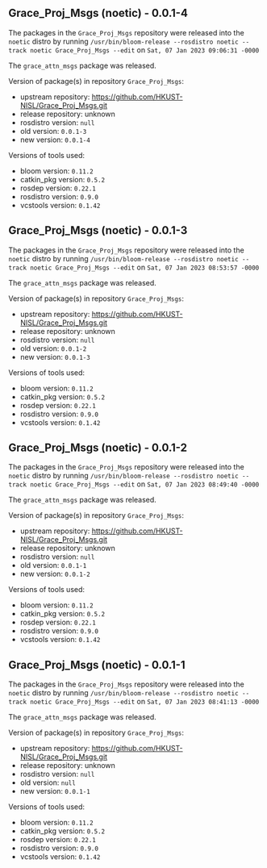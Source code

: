 ## Grace_Proj_Msgs (noetic) - 0.0.1-4

The packages in the `Grace_Proj_Msgs` repository were released into the `noetic` distro by running `/usr/bin/bloom-release --rosdistro noetic --track noetic Grace_Proj_Msgs --edit` on `Sat, 07 Jan 2023 09:06:31 -0000`

The `grace_attn_msgs` package was released.

Version of package(s) in repository `Grace_Proj_Msgs`:

- upstream repository: https://github.com/HKUST-NISL/Grace_Proj_Msgs.git
- release repository: unknown
- rosdistro version: `null`
- old version: `0.0.1-3`
- new version: `0.0.1-4`

Versions of tools used:

- bloom version: `0.11.2`
- catkin_pkg version: `0.5.2`
- rosdep version: `0.22.1`
- rosdistro version: `0.9.0`
- vcstools version: `0.1.42`


## Grace_Proj_Msgs (noetic) - 0.0.1-3

The packages in the `Grace_Proj_Msgs` repository were released into the `noetic` distro by running `/usr/bin/bloom-release --rosdistro noetic --track noetic Grace_Proj_Msgs --edit` on `Sat, 07 Jan 2023 08:53:57 -0000`

The `grace_attn_msgs` package was released.

Version of package(s) in repository `Grace_Proj_Msgs`:

- upstream repository: https://github.com/HKUST-NISL/Grace_Proj_Msgs.git
- release repository: unknown
- rosdistro version: `null`
- old version: `0.0.1-2`
- new version: `0.0.1-3`

Versions of tools used:

- bloom version: `0.11.2`
- catkin_pkg version: `0.5.2`
- rosdep version: `0.22.1`
- rosdistro version: `0.9.0`
- vcstools version: `0.1.42`


## Grace_Proj_Msgs (noetic) - 0.0.1-2

The packages in the `Grace_Proj_Msgs` repository were released into the `noetic` distro by running `/usr/bin/bloom-release --rosdistro noetic --track noetic Grace_Proj_Msgs --edit` on `Sat, 07 Jan 2023 08:49:40 -0000`

The `grace_attn_msgs` package was released.

Version of package(s) in repository `Grace_Proj_Msgs`:

- upstream repository: https://github.com/HKUST-NISL/Grace_Proj_Msgs.git
- release repository: unknown
- rosdistro version: `null`
- old version: `0.0.1-1`
- new version: `0.0.1-2`

Versions of tools used:

- bloom version: `0.11.2`
- catkin_pkg version: `0.5.2`
- rosdep version: `0.22.1`
- rosdistro version: `0.9.0`
- vcstools version: `0.1.42`


## Grace_Proj_Msgs (noetic) - 0.0.1-1

The packages in the `Grace_Proj_Msgs` repository were released into the `noetic` distro by running `/usr/bin/bloom-release --rosdistro noetic --track noetic Grace_Proj_Msgs --edit` on `Sat, 07 Jan 2023 08:41:13 -0000`

The `grace_attn_msgs` package was released.

Version of package(s) in repository `Grace_Proj_Msgs`:

- upstream repository: https://github.com/HKUST-NISL/Grace_Proj_Msgs.git
- release repository: unknown
- rosdistro version: `null`
- old version: `null`
- new version: `0.0.1-1`

Versions of tools used:

- bloom version: `0.11.2`
- catkin_pkg version: `0.5.2`
- rosdep version: `0.22.1`
- rosdistro version: `0.9.0`
- vcstools version: `0.1.42`



